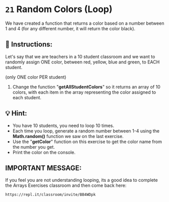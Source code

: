 # `21` Random Colors (Loop)

We have created a function that returns a color based on a number between 1 and 4 (for any different number, it will return the color black).

## 📝 Instructions:

Let's say that we are teachers in a 10 student classroom and we want to randomly assign ONE color, between red, yellow, blue and green, to EACH student.

(only ONE color PER student)

1. Change the function "**getAllStudentColors**" so it returns an array of 10 colors, with each item in the array representing the color assigned to each student.

## 💡 Hint:

- You have 10 students, you need to loop 10 times.
- Each time you loop, generate a random number between 1-4 using the **Math.random()** function we saw on the last exercise.
- Use the "**getColor**" function on this exercise to get the color name from the number you get.
- Print the color on the console.

## IMPORTANT MESSAGE:

If you feel you are not understanding looping, its a good idea to complete the Arrays Exercises classroom and then come back here:
```sh
https://repl.it/classroom/invite/BB4WDpk
```